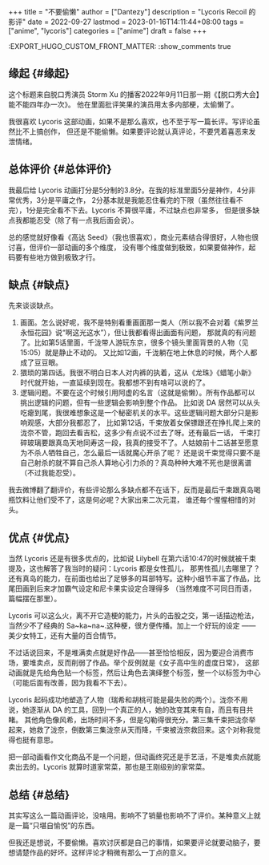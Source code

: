 +++
title = "不要偷懒"
author = ["Dantezy"]
description = "Lycoris Recoil 的影评"
date = 2022-09-27
lastmod = 2023-01-16T14:11:44+08:00
tags = ["anime", "lycoris"]
categories = ["anime"]
draft = false
+++

:EXPORT_HUGO_CUSTOM_FRONT_MATTER: :show_comments true


## 缘起 {#缘起}

这个标题来自脱口秀演员 Storm Xu 的播客2022年9月11日那一期《【脱口秀大会】能不能四年办一次》。
他在里面批评笑果的演员用太多内部梗，太偷懒了。

我很喜欢 Lycoris 这部动画，如果不是那么喜欢，也不至于写一篇长评。写评论虽然比不上搞创作，
但还是不能偷懒。如果要评论就认真评论，不要凭着喜恶来发泄情绪。


## 总体评价 {#总体评价}

我最后给 Lycoris 动画打分是5分制的3.8分。在我的标准里面5分是神作，4分非常优秀，3分是平庸之作，
2分基本就是我能忍住看完的下限（虽然往往看不完），1分是完全看不下去。Lycoris 不算很平庸，不过缺点也非常多，
但是很多缺点我都能忍受（除了有一点我后面会说）。

总的感觉就好像看《高达 Seed》（我也很喜欢），商业元素结合得很好，人物也很讨喜，但评价一部动画的多个维度，
没有哪个维度做到极致，如果要做神作，起码要有些地方做到极致才行。


## 缺点 {#缺点}

先来谈谈缺点。

1.  画面。怎么说好呢，我不是特别看重画面那一类人（所以我不会对着《紫罗兰永恒花园》说“啊这光这水”），但让我都看得出画面有问题，
    那就真的有问题了。比如第5话里面，千泷带人游玩东京，很多个镜头里面背景的人物（见15:05）就是静止不动的。
    又比如12画，千泷躺在地上休息的时候，两个人都成了豆豆眼。
2.  猥琐的第四话。我很不明白日本人对内裤的执着，这从《龙珠》《蜡笔小新》时代就开始，一直延续到现在。我都想不到有啥可以说的了。
3.  逻辑问题。不要在这个时候引用阿虚的名言（这就是偷懒）。所有作品都可以挑出逻辑的问题，但有一些逻辑会影响到整个作品。
    比如说 DA 居然可以从头吃瘪到尾，我很难想象这是一个秘密机关的水平。这些逻辑问题大部分只是影响观感，大部分我都忍了，
    比如第12话，千束放着女保镖跟还在挣扎爬上来的泷奈不管，跑回去看吉松，这多少有点说不过去了呀。还有最后一话，
    千束打碎玻璃要跟真岛天地同寿这一段，我真的接受不了。人姑娘前十二话甚至愿意为不杀人牺牲自己，怎么最后一话就魔心开杀了呢？
    还是说千束觉得只要不是自己射杀的就不算自己杀人算地心引力杀的？真岛种种大难不死也是很离谱（不过我能忍受）。

我去微博翻了翻评价，有些评论那么多缺点都不在话下，反而是最后千束跟真岛喝瓶饮料让他们受不了，这是何必呢？大家出来二次元混，
谁还每个惺惺相惜的对头。


## 优点 {#优点}

当然 Lycoris 还是有很多优点的，比如说 Lilybell 在第六话10:47的时候就被千束提及，这也解答了我当时的疑问：Lycoris 都是女性孤儿，
那男性孤儿去哪里了？还有真岛的能力，在前面也给出了足够多的耳部特写。这种小细节丰富了作品，比尾田画到后来才加霸气设定和尼卡果实设定合理得多
（当然难度不可同日而语，篇幅摆在那里）。

Lycoris 可以这么火，离不开它造梗的能力，片头的击股之交，第一话描边枪法，当然少不了经典的 Sa~ka~na~.这种梗，很方便传播。加上一个好玩的设定 ——
美少女特工，还有大量的百合情节。

不过话说回来，不是堆满卖点就是好作品——甚至恰恰相反，因为要迎合消费市场，要堆卖点，反而削弱了作品。举个反例就是《女子高中生的虚度日常》，
这部动画就是先给角色贴一个标签，然后让角色去演绎整个标签，整一个以标签为中心（可能后面有改善，因为我看不下去）。

Lycoris 起码成功地塑造了人物（瑞希和胡桃可能是最失败的两个）。泷奈不用说，她逐渐从 DA 的工具，回到一个真正的人，她的改变其来有自，而且有目共睹。
其他角色像风希，出场时间不多，但是勾勒得很充分。第三集千束把泷奈举起来，她救了泷奈，倒数第三集泷奈从天而降，千束被泷奈救回来。这个对称我觉得也挺有意思。

把一部动画看作文化商品不是一个问题，但动画终究还是手艺活，不是堆卖点就能卖出去的。Lycoris 就算时道家常菜，那也是王刚级别的家常菜。


## 总结 {#总结}

其实写这么一篇动画评论，没啥用。影响不了销量也影响不了评价。某种意义上就是一篇“只堪自愉悦”的东西。

但我还是想说，不要偷懒。喜欢讨厌都是自己的事情，如果要评论就要动脑子，要想请楚作品的好坏。这样评论才稍微有那么一丁点的意义。
